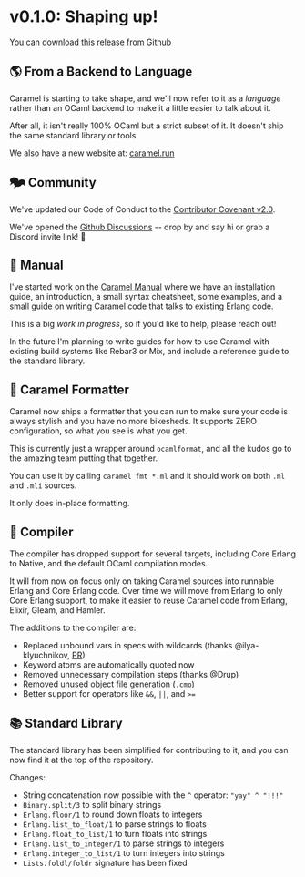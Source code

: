 # v0.1.0: Shaping up!

[You can download this release from Github](https://github.com/AbstractMachinesLab/caramel/releases/tag/v0.1.0#user-content-assets)

## 🌎 From a Backend to Language

Caramel is starting to take shape, and we'll now refer to it as a _language_
rather than an OCaml backend to make it a little easier to talk about it.

After all, it isn't really 100% OCaml but a strict subset of it. It doesn't
ship the same standard library or tools.

We also have a new website at: [caramel.run](https://caramel.run)

## 🗫  Community

We've updated our Code of Conduct to the [Contributor Covenant
v2.0](https://www.contributor-covenant.org/version/2/0/code_of_conduct/).

We've opened the [Github
Discussions](https://github.com/AbstractMachinesLab/caramel/discussions) --
drop by and say hi or grab a Discord invite link! 👋

## 📙 Manual

I've started work on the [Caramel Manual](https://caramel.run/manual/) where we
have an installation guide, an introduction, a small syntax cheatsheet, some
examples, and a small guide on writing Caramel code that talks to existing
Erlang code.

This is a big _work in progress_, so if you'd like to help, please reach out!

In the future I'm planning to write guides for how to use Caramel with existing
build systems like Rebar3 or Mix, and include a reference guide to the standard
library.

## 💅 Caramel Formatter

Caramel now ships a formatter that you can run to make sure your code is always
stylish and you have no more bikesheds. It supports ZERO configuration, so what
you see is what you get.

This is currently just a wrapper around `ocamlformat`, and all the kudos go to
the amazing team putting that together.

You can use it by calling `caramel fmt *.ml` and it should work on both `.ml`
and `.mli` sources.

It only does in-place formatting.

## 🧰 Compiler

The compiler has dropped support for several targets, including Core Erlang to
Native, and the default OCaml compilation modes.

It will from now on focus only on taking Caramel sources into runnable Erlang
and Core Erlang code. Over time we will move from Erlang to only Core Erlang
support, to make it easier to reuse Caramel code from Erlang, Elixir, Gleam,
and Hamler.

The additions to the compiler are:

* Replaced unbound vars in specs with wildcards (thanks @ilya-klyuchnikov, [PR](https://github.com/AbstractMachinesLab/caramel/pull/38))
* Keyword atoms are automatically quoted now
* Removed unnecessary compilation steps (thanks @Drup)
* Removed unused object file generation (`.cmo`)
* Better support for operators like `&&`, `||`, and `>=`

## 📚 Standard Library

The standard library has been simplified for contributing to it, and you can now
find it at the top of the repository.

Changes:

* String concatenation now possible with the `^` operator: `"yay" ^ "!!!"`
* `Binary.split/3` to split binary strings
* `Erlang.floor/1` to round down floats to integers
* `Erlang.list_to_float/1` to parse strings to floats
* `Erlang.float_to_list/1` to turn floats into strings
* `Erlang.list_to_integer/1` to parse strings to integers
* `Erlang.integer_to_list/1` to turn integers into strings
* `Lists.foldl/foldr` signature has been fixed

<div id="assets"></div>
